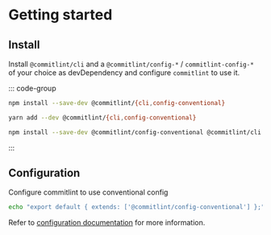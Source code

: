 # Getting started

## Install

Install `@commitlint/cli` and a `@commitlint/config-*` / `commitlint-config-*` of your choice as devDependency and configure `commitlint` to use it.

::: code-group

```sh [npm]
npm install --save-dev @commitlint/{cli,config-conventional}
```

```sh [yarn]
yarn add --dev @commitlint/{cli,config-conventional}
```

```sh [npm (Windows)]
npm install --save-dev @commitlint/config-conventional @commitlint/cli
```

:::

## Configuration

Configure commitlint to use conventional config

```sh
echo "export default { extends: ['@commitlint/config-conventional'] };" > commitlint.config.mjs
```

Refer to [configuration documentation](/reference/configuration) for more information.
